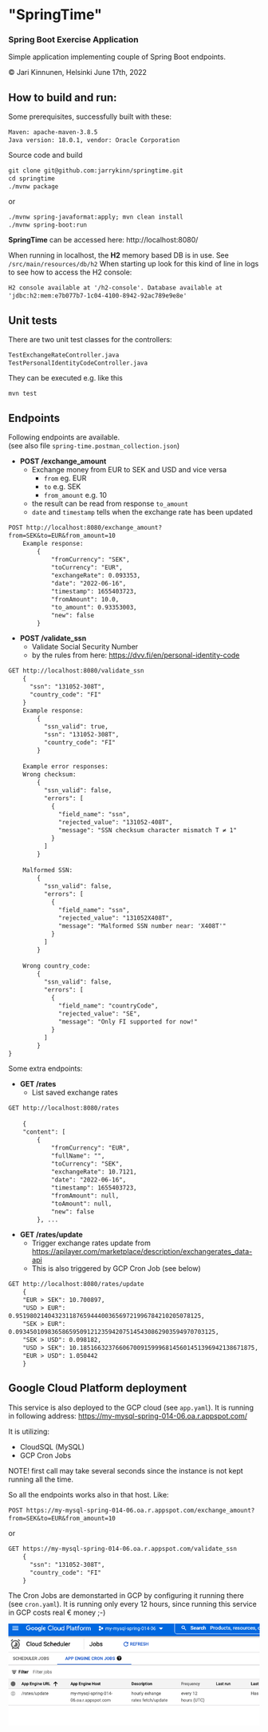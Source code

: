 # "SpringTime" 
### Spring Boot Exercise Application

Simple application implementing couple of Spring Boot endpoints.

&copy; Jari Kinnunen, Helsinki June 17th, 2022

## How to build and run:
Some prerequisites, successfully built with these:
```
Maven: apache-maven-3.8.5
Java version: 18.0.1, vendor: Oracle Corporation
```
Source code and build
```
git clone git@github.com:jarrykinn/springtime.git
cd springtime
./mvnw package
```
or
```
./mvnw spring-javaformat:apply; mvn clean install
./mvnw spring-boot:run
```

**SpringTime** can be accessed here: http://localhost:8080/

When running in localhost, the **H2** memory based DB is in use. See `/src/main/resources/db/h2`
When starting up look for this kind of line in logs to see how to access the H2 console:
```
H2 console available at '/h2-console'. Database available at 'jdbc:h2:mem:e7b077b7-1c04-4100-8942-92ac789e9e8e'
```

## Unit tests
There are two unit test classes for the controllers:
```
TestExchangeRateController.java
TestPersonalIdentityCodeController.java
```
They can be executed e.g. like this
```
mvn test
```


## Endpoints
Following endpoints are available.
<br>(see also file `spring-time.postman_collection.json`)

* **POST /exchange_amount**
  * Exchange money from EUR to SEK and USD and vice versa
    * `from` eg. EUR
    * `to` e.g. SEK
    * `from_amount` e.g. 10
  * the result can be read from response `to_amount`
  * `date` and `timestamp` tells when the exchange rate has been updated
```
POST http://localhost:8080/exchange_amount?from=SEK&to=EUR&from_amount=10
    Example response:
        {
            "fromCurrency": "SEK",
            "toCurrency": "EUR",
            "exchangeRate": 0.093353,
            "date": "2022-06-16",
            "timestamp": 1655403723,
            "fromAmount": 10.0,
            "to_amount": 0.93353003,
            "new": false
        }
```

* **POST /validate_ssn**
    * Validate Social Security Number
    * by the rules from here: https://dvv.fi/en/personal-identity-code
```
GET http://localhost:8080/validate_ssn
    {
      "ssn": "131052-308T",
      "country_code": "FI"
    }
    Example response:
        {
          "ssn_valid": true,
          "ssn": "131052-308T",
          "country_code": "FI"
        }
    
    Example error responses:
    Wrong checksum:
        {
          "ssn_valid": false,
          "errors": [
            {
              "field_name": "ssn",
              "rejected_value": "131052-408T",
              "message": "SSN checksum character mismatch T ≠ 1"
            }
          ]
        }
    
    Malformed SSN:
        {
          "ssn_valid": false,
          "errors": [
            {
              "field_name": "ssn",
              "rejected_value": "131052X408T",
              "message": "Malformed SSN number near: 'X408T'"
            }
          ]
        }
        
    Wrong country_code:
        {
          "ssn_valid": false,
          "errors": [
            {
              "field_name": "countryCode",
              "rejected_value": "SE",
              "message": "Only FI supported for now!"
            }
          ]
        }
}
```
Some extra endpoints:

* **GET /rates**
  * List saved exchange rates
```
GET http://localhost:8080/rates

    {
    "content": [
        {
            "fromCurrency": "EUR",
            "fullName": "",
            "toCurrency": "SEK",
            "exchangeRate": 10.7121,
            "date": "2022-06-16",
            "timestamp": 1655403723,
            "fromAmount": null,
            "toAmount": null,
            "new": false
        }, ...
```

* **GET /rates/update**
  * Trigger exchange rates update from https://apilayer.com/marketplace/description/exchangerates_data-api
  * This is also triggered by GCP Cron Job (see below)
```
GET http://localhost:8080/rates/update
    {
    "EUR > SEK": 10.700897,
    "USD > EUR": 0.9519802140432311876594440036569721996784210205078125,
    "SEK > EUR": 0.09345010983658659509121235942075145430862903594970703125,
    "SEK > USD": 0.098182,
    "USD > SEK": 10.1851663237660670091599968145601451396942138671875,
    "EUR > USD": 1.050442
    }
```
## Google Cloud Platform deployment

This service is also deployed to the GCP cloud (see `app.yaml`).
It is running in following address:
https://my-mysql-spring-014-06.oa.r.appspot.com/

It is utilizing:
* CloudSQL (MySQL)
* GCP Cron Jobs

NOTE! first call may take several seconds since the instance is not kept running all the time.

So all the endpoints works also in that host. Like:
```
POST https://my-mysql-spring-014-06.oa.r.appspot.com/exchange_amount?from=SEK&to=EUR&from_amount=10
```
or
```
GET https://my-mysql-spring-014-06.oa.r.appspot.com/validate_ssn
    {
      "ssn": "131052-308T",
      "country_code": "FI"
    }
```

The Cron Jobs are demonstarted in GCP by configuring it running there (see `cron.yaml`). It is running only every 12 hours, since running this service in GCP costs real € money ;-)

![image info](./README-images/cron-jobs-gcp.png)

